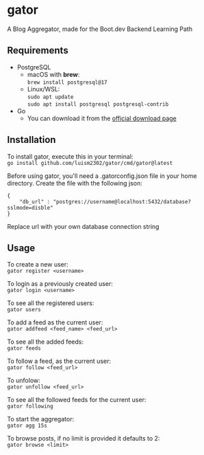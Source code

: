 # gator
A Blog Aggregator, made for the Boot.dev Backend Learning Path

## Requirements

- PostgreSQL
	- macOS with **brew**:   
	`brew install postgresql@17`  
	- Linux/WSL:  
	`sudo apt update`  
	`sudo apt install postgresql postgresql-contrib`  
- Go  
	- You can download it from the [official download page](https://go.dev/doc/install)

## Installation

To install gator, execute this in your terminal:  
`go install github.com/luism2302/gator/cmd/gator@latest`

Before using gator, you'll need a .gatorconfig.json file in your home directory. Create the file with the following json:  
```
{
	"db_url" : "postgres://username@localhost:5432/database?sslmode=disble"
}
```
Replace url with your own database connection string

## Usage

To create a new user:  
`gator register <username>`  

To login as a previously created user:  
`gator login <username>`  

To see all the registered users:  
`gator users`  

To add a feed as the current user:  
`gator addfeed <feed_name> <feed_url>`  

To see all the added feeds:  
`gator feeds`  

To follow a feed, as the current user:  
`gator follow <feed_url>`  

To unfolow:  
`gator unfollow <feed_url>`  

To see all the followed feeds for the current user:  
`gator following`  

To start the aggregator:  
`gator agg 15s`  

To browse posts, if no limit is provided it defaults to 2:  
`gator browse <limit>`   

